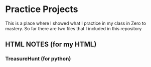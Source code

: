 # Practice Projects
 This is a place where I showed what I practice in my class in Zero to mastery.
 So far there are two files that I included in this repository
 ## HTML NOTES (for my HTML)
 ### TreasureHunt (for python)
